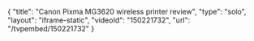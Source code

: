 {
    "title": "Canon Pixma MG3620 wireless printer review",
    "type": "solo",
    "layout": "iframe-static",
    "videoId": "150221732",
    "url": "\/tvpembed\/150221732"
}